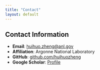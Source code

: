 ```yaml
---
title: "Contact"
layout: default
---
```


## Contact Information

- **Email**: huihuo.zheng@anl.gov
- **Affiliation**: Argonne National Laboratory
- **GitHub**: [github.com/huihuozheng](https://github.com/huihuozheng)
- **Google Scholar**: [Profile](https://scholar.google.com/citations?user=dd7fUtEAAAAJ)